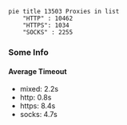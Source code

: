 
```mermaid
pie title 13503 Proxies in list
    "HTTP" : 10462
    "HTTPS": 1034
    "SOCKS" : 2255
```

### Some Info
#### Average Timeout

- mixed: 2.2s
- http: 0.8s
- https: 8.4s
- socks: 4.7s